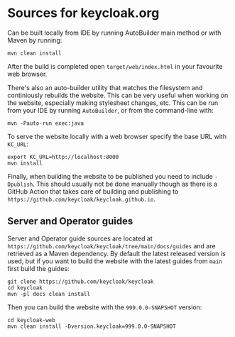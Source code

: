 # Sources for keycloak.org

Can be built locally from IDE by running AutoBuilder main method or with Maven by running:

    mvn clean install
    
After the build is completed open `target/web/index.html` in your favourite web browser.
    
There's also an auto-builder utility that watches the filesystem and continiously rebuilds the website. This can be very useful when working on the website, especially making stylesheet changes, etc. This can be run from your IDE by running `AutoBuilder`, or from the command-line with:

    mvn -Pauto-run exec:java

To serve the website locally with a web browser specify the base URL with `KC_URL`:

    export KC_URL=http://localhost:8000
    mvn install
    
Finally, when building the website to be published you need to include `-Dpublish`. This should usually not be done manually though as there is a GitHub Action that takes care of building and publishing to `https://github.com/keycloak/keycloak.github.io`.

## Server and Operator guides

Server and Operator guide sources are located at `https://github.com/keycloak/keycloak/tree/main/docs/guides` and are retrieved as a Maven dependency. By default the latest released version is used, but if you want to build the website with the latest guides from `main` first build the guides:

    git clone https://github.com/keycloak/keycloak
    cd keycloak
    mvn -pl docs clean install

Then you can build the website with the `999.0.0-SNAPSHOT` version:

    cd keycloak-web
    mvn clean install -Dversion.keycloak=999.0.0-SNAPSHOT
